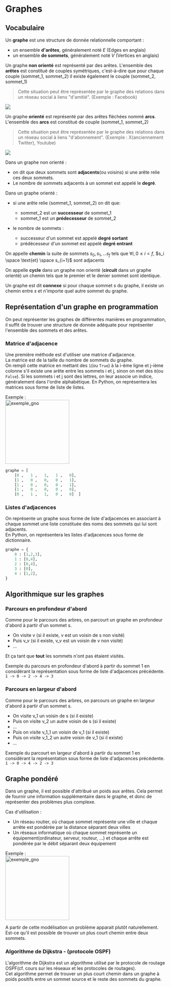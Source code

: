 # Graphes  

## Vocabulaire  

Un __graphe__ est une structure de donnée relationnelle comportant :  
- un ensemble __d'arêtes__, généralement noté $E$ (Edges en anglais)  
- un ensemble __de sommets__, généralement noté $V$ (Vertices en anglais)  


Un graphe __non orienté__ est représenté par des arêtes. 
L'ensemble des __arêtes__ est constitué de couples symétriques, c'est-à-dire que pour chaque couple (sommet_1, sommet_2) il existe également le couple (sommet_2, sommet_1)
> Cette situation peut être représentée par le graphe des relations dans un réseau social à liens "d'amitié". (Exemple : Facebook) 


![](img/exemple_graphe_non_oriente.png)   


Un graphe __orienté__ est représenté par des arêtes fléchées nommé __arcs__.  
L'ensemble des __arcs__ est constitué de couple (sommet_1, sommet_2)  
> Cette situation peut être représentée par le graphe des relations dans un réseau social à liens "d'abonnement". (Exemple : X(anciennement Twitter), Youtube)

![](img/exemple_graphe_oriente.png)  



Dans un graphe non orienté :  
- on dit que deux sommets sont __adjacents__(ou voisins) si une arête relie ces deux sommets.    
- Le nombre de sommets adjacents à un sommet est appelé le __degré__.    

Dans un graphe orienté :  
- si une arête relie (sommet_1, sommet_2) on dit que:  
    - sommet_2 est un __successeur__ de sommet_1   
    - sommet_1 est un __prédecesseur__ de sommet_2   

- le nombre de sommets :  
    - successeur d'un sommet est appelé __degré sortant__  
    - prédécesseur d'un sommet est appelé __degré entrant__  

On appelle __chemin__ la suite de sommets $s_0, s_1, ... s_f$ tels que $\forall i, 0 \leq i \lt f$, $s_i \space \text{et} \space s_{i+1}$ sont adjacents  

On appelle __cycle__ dans un graphe non orienté (__circuit__ dans un graphe orienté) un chemin tels que le premier et le denier sommet sont identique.

Un graphe est dit __connexe__ si pour chaque sommet $s$ du graphe, il existe un chemin entre $s$ et n'importe quel autre sommet du graphe.  



## Représentation d'un graphe en programmation  
On peut représenter les graphes de différentes manières en programmation, il suffit de trouver une structure de donnée adéquate pour représenter l'ensemble des sommets et des arêtes. 

### Matrice d'adjacence  
Une première méthode est d'utiliser une matrice d'adjacence.   
La matrice est de la taille du nombre de sommets du graphe.  
On rempli cette matrice en mettant des `1`(ou `True`) à la i-ème ligne et j-ième colonne s'il existe une arête entre les sommets i et j, sinon on met des `0`(ou `False`). 
Si les sommets i et j sont des lettres, on leur associe un indice, généralement dans l'ordre alphabétique. 
En Python, on représentera les matrices sous forme de liste de listes.

Exemple :   
<img src="img/exemple_graphe_non_oriente.png" alt="exemple_gno" width="200"/>   

```Python
graphe = [
    [0 ,   1 ,   1,   1 ,   0],
    [1 ,   0 ,   0,   0 ,   1],
    [1 ,   0 ,   0,   0 ,   1],
    [1 ,   0 ,   0,   0 ,   0],
    [0 ,   1 ,   1,   0 ,   0]  ]
```





### Listes d'adjacences
On représente un graphe sous forme de liste d'adjacences en associant à chaque sommet une liste constituée des noms des sommets qui lui sont adjacents.  
En Python, on représentera les listes d'adjacences sous forme de dictionnaire.


```Python
graphe = {
    0 : [1,2,3],
    1 : [0,4],
    2 : [0,4],
    3 : [0],
    4 : [1,2],
}
```


## Algorithmique sur les graphes    

### Parcours en profondeur d'abord  
Comme pour le parcours des arbres, on parcourt un graphe en profondeur d'abord à partir d'un sommet s.

- On visite v (si il existe, v est un voisin de s non visité)
- Puis v_v (si il existe, v_v est un voisin de v non visité)  
- ...
  
Et ça tant que __tout__ les sommets n'ont pas étaient visités. 

Exemple du parcours en profondeur d'abord à partir du sommet 1 en considérant la représentation sous forme de liste d'adjacences précédente.    
`1 -> 0 -> 2 -> 4 -> 3`



### Parcours en largeur d'abord  
Comme pour le parcours des arbres, on parcours un graphe en largeur d'abord à partir d'un sommet s.

- On visite v_1 un voisin de s (si il existe)
- Puis on visite v_2 un autre voisin de s (si il existe)
- ...
- Puis on visite v_1_1 un voisin de v_1 (si il existe)
- Puis on visite v_1_2 un autre voisin de v_1 (si il existe)
- ...

Exemple du parcourt en largeur d'abord à partir du sommet 1 en considérant la représentation sous forme de liste d'adjacences précédente.    
`1 -> 0 -> 4 -> 2 -> 3`



## Graphe pondéré  
Dans un graphe, il est possible d'attribué un poids aux arêtes. Cela permet de fournir une information supplémentaire dans le graphe, et donc de représenter des problèmes plus complexe.    

Cas d'utilisation :
- Un réseau routier, où chaque sommet représente une ville et chaque arrête est pondérée par la distance séparant deux villes
- Un réseaux informatique où chaque sommet représente un équipement(ordinateur, serveur, routeur, ...) et chaque arrête est pondérée par le débit séparant deux équipement 


Exemple :   
<img src="img/exemple_graphe_oriente_pondere.png" alt="exemple_gno" width="200"/>   


A partir de cette modélisation un problème apparait plutôt naturellement. Est-ce qu'il est possible de trouver un plus court chemin entre deux sommets.  



### Algorithme de Dijkstra - (protocole OSPF)  

L'algorithme de Dijkstra est un algorithme utilisé par le protocole de routage OSPF(cf. cours sur les réseaux et les protocoles de routages).  
Cet algorithme permet de trouver un plus court chemin dans un graphe à poids positifs entre un sommet source et le reste des sommets du graphe.  




